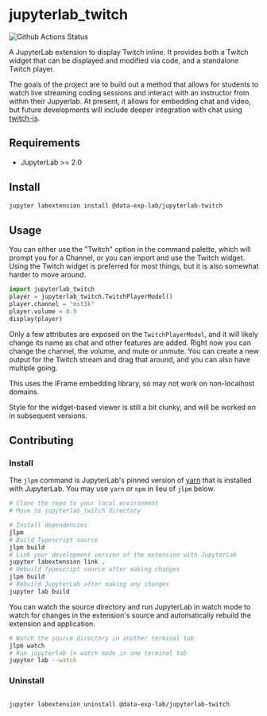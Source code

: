 # jupyterlab_twitch

![Github Actions Status](https://github.com/data-exp-lab/jupyterlab_twitch/workflows/Build/badge.svg)

A JupyterLab extension to display Twitch inline. It provides both a Twitch widget that can be displayed and modified via code, and a standalone Twitch player.

The goals of the project are to build out a method that allows for students to watch live streaming coding sessions and interact with an instructor from within their Jupyerlab. At present, it allows for embedding chat and video, but future developments will include deeper integration with chat using [twitch-js](https://github.com/twitch-js/twitch-js/).

## Requirements

- JupyterLab >= 2.0

## Install

```bash
jupyter labextension install @data-exp-lab/jupyterlab-twitch
```

## Usage

You can either use the "Twitch" option in the command palette, which will prompt you for a Channel, or you can import and use the Twitch widget. Using the Twitch widget is preferred for most things, but it is also somewhat harder to move around.

```python
import jupyterlab_twitch
player = jupyterlab_twitch.TwitchPlayerModel()
player.channel = "mst3k"
player.volume = 0.9
display(player)
```

Only a few attributes are exposed on the `TwitchPlayerModel`, and it will likely change its name as chat and other features are added. Right now you can change the channel, the volume, and mute or unmute. You can create a new output for the Twitch stream and drag that around, and you can also have multiple going.

This uses the IFrame embedding library, so may not work on non-localhost domains.

Style for the widget-based viewer is still a bit clunky, and will be worked on in subsequent versions.

## Contributing

### Install

The `jlpm` command is JupyterLab's pinned version of
[yarn](https://yarnpkg.com/) that is installed with JupyterLab. You may use
`yarn` or `npm` in lieu of `jlpm` below.

```bash
# Clone the repo to your local environment
# Move to jupyterlab_twitch directory

# Install dependencies
jlpm
# Build Typescript source
jlpm build
# Link your development version of the extension with JupyterLab
jupyter labextension link .
# Rebuild Typescript source after making changes
jlpm build
# Rebuild JupyterLab after making any changes
jupyter lab build
```

You can watch the source directory and run JupyterLab in watch mode to watch for changes in the extension's source and automatically rebuild the extension and application.

```bash
# Watch the source directory in another terminal tab
jlpm watch
# Run jupyterlab in watch mode in one terminal tab
jupyter lab --watch
```

### Uninstall

```bash

jupyter labextension uninstall @data-exp-lab/jupyterlab-twitch
```
